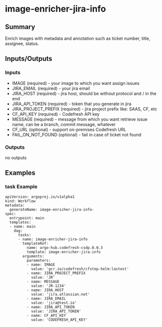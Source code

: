 # image-enricher-jira-info

## Summary
Enrich images with metadata and annotation such as ticket number, title, assignee, status.

## Inputs/Outputs

### Inputs
* IMAGE (required) - your image to which you want assign issues
* JIRA_EMAIL (required) - your jira email
* JIRA_HOST (required) - jira host, should be without protocol and / in the end
* JIRA_API_TOKEN (required) - token that you generate in jira
* JIRA_PROJECT_PREFIX (required) - jira project prefix like: SAAS, CF, etc
* CF_API_KEY (required) - Codefresh API key
* MESSAGE (required) - message from which you want retrieve issue name, can be a branch, commit message, whatever
* CF_URL (optional) - support on-premises Codefresh URL
* FAIL_ON_NOT_FOUND (optional) - fail in case of ticket not found

### Outputs
no outputs

## Examples

### task Example
```
apiVersion: argoproj.io/v1alpha1
kind: Workflow
metadata:
  generateName: image-enricher-jira-info-
spec:
  entrypoint: main
  templates:
  - name: main
    dag:
      tasks:
      - name: image-enricher-jira-info
        templateRef:
          name: argo-hub.codefresh-csdp.0.0.3
          template: image-enricher-jira-info
        arguments:
          parameters:
          - name: IMAGE
            value: 'gcr.io/codefresh/cfstep-helm:lastest'
          - name: JIRA_PROJECT_PREFIX
            value: 'JR'
          - name: MESSAGE
            value: 'JR-1234'
          - name: JIRA_HOST
            value: 'jira.atlassian.net'
          - name: JIRA_EMAIL
            value: 'jira@test.io' 
          - name: JIRA_API_TOKEN
            value: 'JIRA_API_TOKEN' 
          - name: CF_API_KEY
            value: 'CODEFRESH_API_KEY'                            
```
